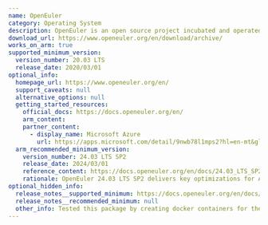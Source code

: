 ```yaml
---
name: OpenEuler
category: Operating System
description: OpenEuler is an open source project incubated and operated by the OpenAtom Foundation.
download_url: https://www.openeuler.org/en/download/archive/
works_on_arm: true
supported_minimum_version:
  version_number: 20.03 LTS
  release_date: 2020/03/01
optional_info:
  homepage_url: https://www.openeuler.org/en/
  support_caveats: null
  alternative_options: null
  getting_started_resources:
    official_docs: https://docs.openeuler.org/en/
    arm_content:
    partner_content:
      - display_name: Microsoft Azure
        url: https://apps.microsoft.com/detail/9nwb78l1mps2?hl=en-mt&gl=MT
  arm_recommended_minimum_version:
    version_number: 24.03 LTS SP2
    release_date: 2024/03/01
    reference_content: https://docs.openeuler.org/en/docs/24.03_LTS_SP2/server/releasenotes/releasenotes/key_features.html
    rationale: OpenEuler 24.03 LTS SP2 delivers key optimizations for Arm and Aarch64 platforms. The toolchain is upgraded to GCC 12.3 with support for Armv9-A, SVE, AutoFDO, and structure layout optimization, improving performance on Aarch64 workloads like MySQL and SPEC CPU. The kernel adds folio-based memory management with contiguous bit support, multi-size transparent hugepages (mTHP), and ext4 large folio I/O optimizations to reduce TLB misses and boost efficiency on Arm64. Aarch64 syscall and interrupt paths are accelerated via xcall and xint, while VM performance benefits from improved halt polling. For confidential computing, openEuler introduces virtCCA, a virtualization framework based on Arm CCA and Secure EL2, enabling secure confidential VMs with device passthrough and crypto acceleration. On the embedded side, openEuler expands Aarch64 SoC support (Raspberry Pi, Rockchip, Phytium, Kunpeng, HiSilicon, etc.) and integrates UniProton RTOS for mixed-criticality deployments across Cortex-A and Cortex-M cores.
optional_hidden_info:
  release_notes__supported_minimum: https://docs.openeuler.org/en/docs/20.03_LTS/docs/Releasenotes/installing-the-os.html
  release_notes__recommended_minimum: null
  other_info: Tested this package by creating docker containers for the docker image "openeuler/openeuler". [DockerHub source](https://hub.docker.com/r/openeuler/openeuler).
---
```

